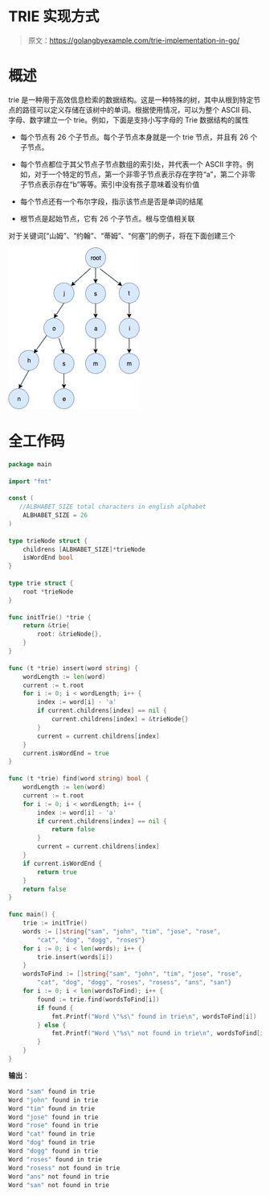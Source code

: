 # TRIE 实现方式

> 原文：<https://golangbyexample.com/trie-implementation-in-go/>

# **概述**

trie 是一种用于高效信息检索的数据结构。这是一种特殊的树，其中从根到特定节点的路径可以定义存储在该树中的单词。根据使用情况，可以为整个 ASCII 码、字母、数字建立一个 trie。例如，下面是支持小写字母的 Trie 数据结构的属性

*   每个节点有 26 个子节点。每个子节点本身就是一个 trie 节点，并且有 26 个子节点。

*   每个节点都位于其父节点子节点数组的索引处，并代表一个 ASCII 字符。例如，对于一个特定的节点，第一个非零子节点表示存在字符“a”，第二个非零子节点表示存在“b”等等。索引中没有孩子意味着没有价值

*   每个节点还有一个布尔字段，指示该节点是否是单词的结尾

*   根节点是起始节点，它有 26 个子节点。根与空值相关联

对于关键词[“山姆”、“约翰”、“蒂姆”、“何塞”]的例子，将在下面创建三个

![](img/996d2fee7196f4b285d70dbdba9bc4d6.png)

# **全工作码**

```go
package main

import "fmt"

const (
   //ALBHABET_SIZE total characters in english alphabet
    ALBHABET_SIZE = 26
)

type trieNode struct {
    childrens [ALBHABET_SIZE]*trieNode
    isWordEnd bool
}

type trie struct {
    root *trieNode
}

func initTrie() *trie {
    return &trie{
        root: &trieNode{},
    }
}

func (t *trie) insert(word string) {
    wordLength := len(word)
    current := t.root
    for i := 0; i < wordLength; i++ {
        index := word[i] - 'a'
        if current.childrens[index] == nil {
            current.childrens[index] = &trieNode{}
        }
        current = current.childrens[index]
    }
    current.isWordEnd = true
}

func (t *trie) find(word string) bool {
    wordLength := len(word)
    current := t.root
    for i := 0; i < wordLength; i++ {
        index := word[i] - 'a'
        if current.childrens[index] == nil {
            return false
        }
        current = current.childrens[index]
    }
    if current.isWordEnd {
        return true
    }
    return false
}

func main() {
    trie := initTrie()
    words := []string{"sam", "john", "tim", "jose", "rose",
        "cat", "dog", "dogg", "roses"}
    for i := 0; i < len(words); i++ {
        trie.insert(words[i])
    }
    wordsToFind := []string{"sam", "john", "tim", "jose", "rose",
        "cat", "dog", "dogg", "roses", "rosess", "ans", "san"}
    for i := 0; i < len(wordsToFind); i++ {
        found := trie.find(wordsToFind[i])
        if found {
            fmt.Printf("Word \"%s\" found in trie\n", wordsToFind[i])
        } else {
            fmt.Printf("Word \"%s\" not found in trie\n", wordsToFind[i])
        }
    }
}
```

**输出**：

```go
Word "sam" found in trie
Word "john" found in trie
Word "tim" found in trie
Word "jose" found in trie
Word "rose" found in trie
Word "cat" found in trie
Word "dog" found in trie
Word "dogg" found in trie
Word "roses" found in trie
Word "rosess" not found in trie
Word "ans" not found in trie
Word "san" not found in trie
```